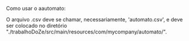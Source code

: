 Como usar o aautomato:

O arquivo .csv deve se chamar, necessariamente, 'automato.csv', e deve ser colocado no diretório "./trabalhoDoZe/src/main/resources/com/mycompany/automato/".
